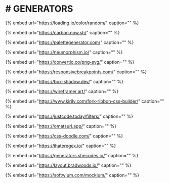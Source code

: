 # \# GENERATORS

{% embed url="https://loading.io/color/random/" caption="" %}

{% embed url="https://carbon.now.sh/" caption="" %}

{% embed url="https://palettegenerator.com/" caption="" %}

{% embed url="https://neumorphism.io/" caption="" %}

{% embed url="https://convertio.co/png-svg/" caption="" %}

{% embed url="https://responsivebreakpoints.com/" caption="" %}

{% embed url="https://box-shadow.dev/" caption="" %}

{% embed url="https://wireframer.art/" caption="" %}

{% embed url="https://www.kirilv.com/fork-ribbon-css-builder/" caption="" %}

{% embed url="https://justcode.today/filters/" caption="" %}

{% embed url="https://omatsuri.app/" caption="" %}

{% embed url="https://css-doodle.com/" caption="" %}

{% embed url="https://ihateregex.io/" caption="" %}

{% embed url="https://generators.shecodes.io/" caption="" %}

{% embed url="https://layout.bradwoods.io/" caption="" %}

{% embed url="https://softwium.com/mockium/" caption="" %}

